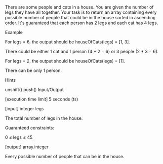 There are some people and cats in a house. You are given the number of legs they have all together. Your task is to return an array containing every possible number of people that could be in the house sorted in ascending order. It's guaranteed that each person has 2 legs and each cat has 4 legs.

Example

For legs = 6, the output should be houseOfCats(legs) = [1, 3].

There could be either 1 cat and 1 person (4 + 2 = 6) or 3 people (2 * 3 = 6).

For legs = 2, the output should be houseOfCats(legs) = [1].

There can be only 1 person.

Hints

unshift()
push()
Input/Output

[execution time limit] 5 seconds (ts)

[input] integer legs

The total number of legs in the house.

Guaranteed constraints:

0 ≤ legs ≤ 45.

[output] array.integer

Every possible number of people that can be in the house.
